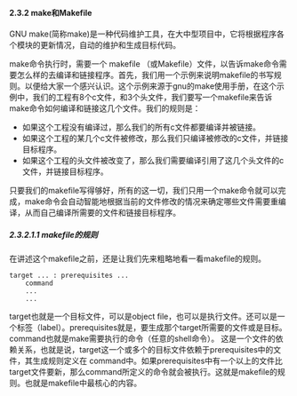 
#### 2.3.2 make和Makefile

GNU make(简称make)是一种代码维护工具，在大中型项目中，它将根据程序各个模块的更新情况，自动的维护和生成目标代码。

make命令执行时，需要一个 makefile （或Makefile）文件，以告诉make命令需要怎么样的去编译和链接程序。首先，我们用一个示例来说明makefile的书写规则。以便给大家一个感兴认识。这个示例来源于gnu的make使用手册，在这个示例中，我们的工程有8个c文件，和3个头文件，我们要写一个makefile来告诉make命令如何编译和链接这几个文件。我们的规则是： 

- 如果这个工程没有编译过，那么我们的所有c文件都要编译并被链接。 
- 如果这个工程的某几个c文件被修改，那么我们只编译被修改的c文件，并链接目标程序。 
- 如果这个工程的头文件被改变了，那么我们需要编译引用了这几个头文件的c文件，并链接目标程序。 

只要我们的makefile写得够好，所有的这一切，我们只用一个make命令就可以完成，make命令会自动智能地根据当前的文件修改的情况来确定哪些文件需要重编译，从而自己编译所需要的文件和链接目标程序。 

##### 2.3.2.1.1 makefile的规则 

在讲述这个makefile之前，还是让我们先来粗略地看一看makefile的规则。
```
target ... : prerequisites ...
	command
	...
	...
``` 
target也就是一个目标文件，可以是object file，也可以是执行文件。还可以是一个标签（label）。prerequisites就是，要生成那个target所需要的文件或是目标。command也就是make需要执行的命令（任意的shell命令）。 这是一个文件的依赖关系，也就是说，target这一个或多个的目标文件依赖于prerequisites中的文件，其生成规则定义在 command中。如果prerequisites中有一个以上的文件比target文件要新，那么command所定义的命令就会被执行。这就是makefile的规则。也就是makefile中最核心的内容。
 
